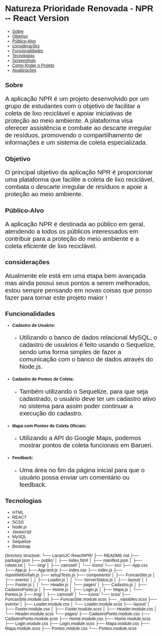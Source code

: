 <div style="font-family: Arial;">

# Natureza Prioridade Renovada - NPR -- React Version

- [Sobre](#sobre)
- [Objetivo](#objetivo)
- [Público-Alvo](#público-alvo)
- [considerações](#avisos)
- [Funcionalidades](#funcionalidades)
- [Tecnologias](#tecnologias)
- [Screenshots](#screenshots)
- [Como Rodar o Projeto](#como-rodar-o-projeto)
- [Atualizações](#Atualizações)


## Sobre
<p style="font-size: 1.3rem">A aplicação NPR é um projeto desenvolvido por um grupo de estudantes com o objetivo de facilitar a coleta de lixo reciclável e apoiar iniciativas de proteção ao meio ambiente. A plataforma visa oferecer assistência e combate ao descarte irregular de resíduos, promovendo o compartilhamento de informações e um sistema de coleta especializada.</p>

## Objetivo
<p style="font-size: 1.3rem">O principal objetivo da aplicação NPR é proporcionar uma plataforma que facilite a coleta de lixo reciclável, combata o descarte irregular de resíduos e apoie a proteção ao meio ambiente.</p>

## Público-Alvo
<p style="font-size: 1.3rem">A aplicação NPR é destinada ao público em geral, atendendo a todos os públicos interessados em contribuir para a proteção do meio ambiente e a coleta eficiente de lixo reciclável.</p>

## considerações
<p style="font-size: 1.3rem">Atualmente ele está em uma etapa bem avançada mas ainda possui seus pontos a serem melhorados, estou sempre pensando em novas coisas que posso fazer para tornar este projeto maior !</p>

## Funcionalidades
- **Cadastro de Usuário:**
   - <p style="font-size: 1.3rem;">Utilizando o banco de dados relacional MySQL, o cadastro de usuários é feito usando o Sequelize, sendo uma forma simples de fazer a comunicação com o banco de dados através do Node.js.</p>

- **Cadastro de Pontos de Coleta:**
   - <p style="font-size: 1.3rem;">Também utilizando o Sequelize, para que seja cadastrado, o usuário deve ter um cadastro ativo no sistema para assim poder continuar a execução do cadastro.</p>

- **Mapa com Pontos de Coleta Oficiais:**
   - <p style="font-size: 1.3rem;">Utilizando a API do Google Maps, podemos mostrar pontos de coleta funcionais em Barueri.</p>

- **Feedback:**
   - <p style="font-size: 1.3rem;">Uma área no fim da página inicial para que o usuário possa enviar um comentário ou feedback.</p>

## Tecnologias
- HTML
- REACT
- SCSS
- Node.js
- Javascript
- MySQL
- Sequelize
- Bootstrap



Directory structure:
└── LacamJC-ReactNPR/
    ├── README.md
    ├── package.json
    ├── public/
    │   ├── index.html
    │   ├── manifest.json
    │   ├── robots.txt
    │   └── img/
    │       ├── carrosel/
    │       └── icons/
    └── src/
        ├── App.css
        ├── App.js
        ├── App.test.js
        ├── index.css
        ├── index.js
        ├── reportWebVitals.js
        ├── setupTests.js
        ├── components/
        │   ├── FuncaoSite.js
        │   ├── events/
        │   │   ├── Loader.js
        │   │   └── ServerStatus.js
        │   ├── layout/
        │   │   ├── Footer.js
        │   │   └── Header.js
        │   └── pages/
        │       ├── Cadastro.js
        │       ├── CadastroPonto.js
        │       ├── Home.js
        │       ├── Login.js
        │       ├── Mapa.js
        │       └── Pontos.js
        ├── img/
        │   ├── carrosel/
        │   └── icons/
        └── scss/
            ├── FuncaoSite.module.css
            ├── FuncaoSite.module.scss
            ├── _variables.scss
            ├── events/
            │   ├── Loader.module.css
            │   └── Loader.module.scss
            ├── layout/
            │   ├── Footer.module.css
            │   ├── Footer.module.scss
            │   ├── Header.module.css
            │   └── Header.module.scss
            └── pages/
                ├── CadastroPonto.module.css
                ├── CadastroPonto.module.scss
                ├── Home.module.css
                ├── Home.module.scss
                ├── Login.module.css
                ├── Login.module.scss
                ├── Mapa.module.css
                ├── Mapa.module.scss
                ├── Pontos.module.css
                └── Pontos.module.scss
